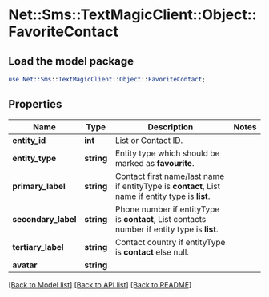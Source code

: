 # Net::Sms::TextMagicClient::Object::FavoriteContact

## Load the model package
```perl
use Net::Sms::TextMagicClient::Object::FavoriteContact;
```

## Properties
Name | Type | Description | Notes
------------ | ------------- | ------------- | -------------
**entity_id** | **int** | List or Contact ID. | 
**entity_type** | **string** | Entity type which should be marked as **favourite**. | 
**primary_label** | **string** | Contact first name/last name if entityType is **contact**, List name if entity type is **list**. | 
**secondary_label** | **string** | Phone number if entityType is **contact**, List contacts number if entity type is **list**. | 
**tertiary_label** | **string** | Contact country if entityType is **contact** else null. | 
**avatar** | **string** |  | 

[[Back to Model list]](../README.md#documentation-for-models) [[Back to API list]](../README.md#documentation-for-api-endpoints) [[Back to README]](../README.md)


